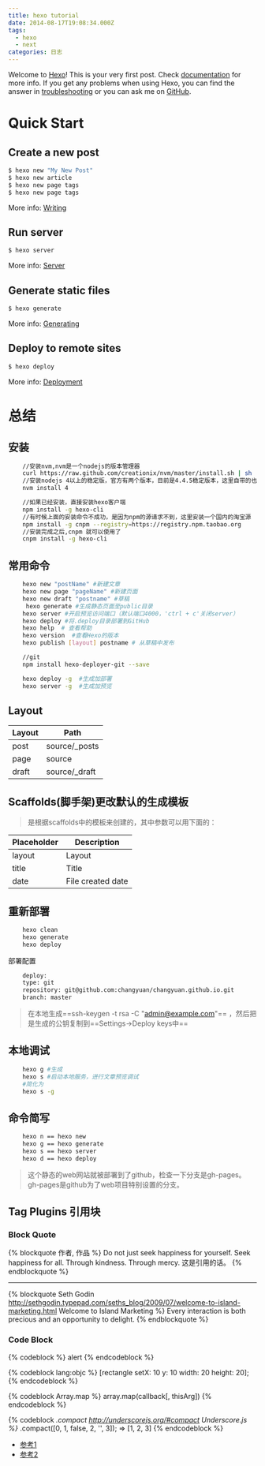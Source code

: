 ```yaml
---
title: hexo tutorial
date: 2014-08-17T19:08:34.000Z
tags:
  - hexo
  - next
categories: 日志
---
```


Welcome to [Hexo](https://hexo.io/)! This is your very first post. Check [documentation](https://hexo.io/docs/) for more info. If you get any problems when using Hexo, you can find the answer in [troubleshooting](https://hexo.io/docs/troubleshooting.html) or you can ask me on [GitHub](https://github.com/hexojs/hexo/issues).

# Quick Start

## Create a new post

```bash
$ hexo new "My New Post"
$ hexo new article
$ hexo new page tags
$ hexo new page tags
```
<!-- more -->
More info: [Writing](https://hexo.io/docs/writing.html)

## Run server

```bash
$ hexo server
```

More info: [Server](https://hexo.io/docs/server.html)

## Generate static files

```bash
$ hexo generate
```

More info: [Generating](https://hexo.io/docs/generating.html)

## Deploy to remote sites

```bash
$ hexo deploy
```

More info: [Deployment](https://hexo.io/docs/deployment.html)

# 总结

## 安装

```bash
    //安装nvm,nvm是一个nodejs的版本管理器
    curl https://raw.github.com/creationix/nvm/master/install.sh | sh
    //安装nodejs 4以上的稳定版，官方有两个版本，目前是4.4.5稳定版本，这里自带的也会安装npm对应的版本
    nvm install 4

    //如果已经安装，直接安装hexo客户端
    npm install -g hexo-cli
    //有时候上面的安装命令不成功，是因为npm的源请求不到，这里安装一个国内的淘宝源
    npm install -g cnpm --registry=https://registry.npm.taobao.org
    //安装完成之后,cnpm 就可以使用了
    cnpm install -g hexo-cli
```

## 常用命令

```bash
    hexo new "postName" #新建文章
    hexo new page "pageName" #新建页面
    hexo new draft "postname" #草稿
     hexo generate #生成静态页面至public目录
    hexo server #开启预览访问端口（默认端口4000，'ctrl + c'关闭server）
    hexo deploy #将.deploy目录部署到GitHub
    hexo help  # 查看帮助
    hexo version  #查看Hexo的版本
    hexo publish [layout] postname # 从草稿中发布

    //git
    npm install hexo-deployer-git --save

    hexo deploy -g  #生成加部署
    hexo server -g  #生成加预览
```

## Layout

Layout | Path
------ | -------------
post   | source/_posts
page   | source
draft  | source/_draft

## Scaffolds(脚手架)更改默认的生成模板

> 是根据scaffolds中的模板来创建的，其中参数可以用下面的：

Placeholder | Description
----------- | -----------------
layout      | Layout
title       | Title
date        | File created date

## 重新部署

```bash
    hexo clean
    hexo generate
    hexo deploy
```

部署配置

```bash
    deploy:
    type: git
    repository: git@github.com:changyuan/changyuan.github.io.git
    branch: master
```

> 在本地生成==ssh-keygen -t rsa -C "admin@example.com"== ，然后把是生成的公钥复制到==Settings->Deploy keys中==

## 本地调试

```bash
    hexo g #生成
    hexo s #启动本地服务，进行文章预览调试
    #简化为
    hexo s -g
```

## 命令简写

```bash
    hexo n == hexo new
    hexo g == hexo generate
    hexo s == hexo server
    hexo d == hexo deploy
```

> 这个静态的web网站就被部署到了github，检查一下分支是gh-pages。gh-pages是github为了web项目特别设置的分支。

## Tag Plugins 引用块

### Block Quote

{% blockquote 作者, 作品 %} Do not just seek happiness for yourself. Seek happiness for all. Through kindness. Through mercy. 这是引用的话。 {% endblockquote %}

--------------------------------------------------------------------------------

{% blockquote Seth Godin <http://sethgodin.typepad.com/seths_blog/2009/07/welcome-to-island-marketing.html> Welcome to Island Marketing %} Every interaction is both precious and an opportunity to delight. {% endblockquote %}

### Code Block

{% codeblock %} alert {% endcodeblock %}

{% codeblock lang:objc %} [rectangle setX: 10 y: 10 width: 20 height: 20]; {% endcodeblock %}

{% codeblock Array.map %} array.map(callback[, thisArg]) {% endcodeblock %}

{% codeblock _.compact <http://underscorejs.org/#compact> Underscore.js %}_ .compact([0, 1, false, 2, '', 3]); => [1, 2, 3] {% endcodeblock %}

- [参考1](http://blog.fens.me/hexo-blog-github/)
- [参考2](https://hexo.io/docs/writing.html)

